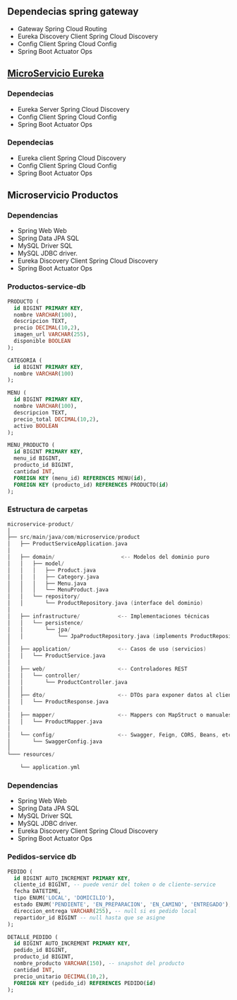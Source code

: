 ## Dependecias spring gateway
- Gateway Spring Cloud Routing
- Eureka Discovery Client Spring Cloud Discovery
- Config Client Spring Cloud Config
- Spring Boot Actuator Ops

## [MicroServicio Eureka](http://localhost:8761)

### Dependecias
- Eureka Server Spring Cloud Discovery
- Config Client Spring Cloud Config
- Spring Boot Actuator Ops

### Dependecias
- Eureka client Spring Cloud Discovery
- Config Client Spring Cloud Config
- Spring Boot Actuator Ops
## Microservicio Productos

### Dependencias

* Spring Web Web
* Spring Data JPA SQL
* MySQL Driver SQL
* MySQL JDBC driver.
* Eureka Discovery Client Spring Cloud Discovery
* Spring Boot Actuator Ops

### Productos-service-db

```sql
PRODUCTO (
  id BIGINT PRIMARY KEY,
  nombre VARCHAR(100),
  descripcion TEXT,
  precio DECIMAL(10,2),
  imagen_url VARCHAR(255),
  disponible BOOLEAN
);

CATEGORIA (
  id BIGINT PRIMARY KEY,
  nombre VARCHAR(100)
);

MENU (
  id BIGINT PRIMARY KEY,
  nombre VARCHAR(100),
  descripcion TEXT,
  precio_total DECIMAL(10,2),
  activo BOOLEAN
);

MENU_PRODUCTO (
  id BIGINT PRIMARY KEY,
  menu_id BIGINT,
  producto_id BIGINT,
  cantidad INT,
  FOREIGN KEY (menu_id) REFERENCES MENU(id),
  FOREIGN KEY (producto_id) REFERENCES PRODUCTO(id)
);
```

### Estructura de carpetas
```swift
microservice-product/
│
├── src/main/java/com/microservice/product
│   ├── ProductServiceApplication.java
│
│   ├── domain/                     <-- Modelos del dominio puro
│   │   ├── model/
│   │   │   ├── Product.java
│   │   │   ├── Category.java
│   │   │   ├── Menu.java
│   │   │   └── MenuProduct.java
│   │   └── repository/
│   │       └── ProductRepository.java (interface del dominio)
│
│   ├── infrastructure/            <-- Implementaciones técnicas
│   │   └── persistence/
│   │       └── jpa/
│   │           └── JpaProductRepository.java (implements ProductRepository)
│
│   ├── application/               <-- Casos de uso (servicios)
│   │   └── ProductService.java
│
│   ├── web/                       <-- Controladores REST
│   │   └── controller/
│   │       └── ProductController.java
│   │
│   ├── dto/                       <-- DTOs para exponer datos al cliente
│   │   └── ProductResponse.java
│
│   ├── mapper/                    <-- Mappers con MapStruct o manuales
│   │   └── ProductMapper.java
│
│   └── config/                    <-- Swagger, Feign, CORS, Beans, etc.
│       └── SwaggerConfig.java
│
└─── resources/

    └── application.yml
```
### Dependencias

* Spring Web Web
* Spring Data JPA SQL
* MySQL Driver SQL
* MySQL JDBC driver.
* Eureka Discovery Client Spring Cloud Discovery
* Spring Boot Actuator Ops

### Pedidos-service db

```sql
PEDIDO (
  id BIGINT AUTO_INCREMENT PRIMARY KEY,
  cliente_id BIGINT, -- puede venir del token o de cliente-service
  fecha DATETIME,
  tipo ENUM('LOCAL', 'DOMICILIO'),
  estado ENUM('PENDIENTE', 'EN_PREPARACION', 'EN_CAMINO', 'ENTREGADO'),
  direccion_entrega VARCHAR(255), -- null si es pedido local
  repartidor_id BIGINT -- null hasta que se asigne
);

DETALLE_PEDIDO (
  id BIGINT AUTO_INCREMENT PRIMARY KEY,
  pedido_id BIGINT,
  producto_id BIGINT,
  nombre_producto VARCHAR(150), -- snapshot del producto
  cantidad INT,
  precio_unitario DECIMAL(10,2),
  FOREIGN KEY (pedido_id) REFERENCES PEDIDO(id)
);
```

